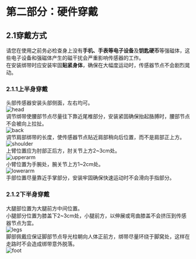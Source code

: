 # 第二部分：硬件穿戴
## 2.1穿戴方式
请您在使用之前务必检查身上没有**手机、手表等电子设备**及**钥匙硬币**等强磁体，这些电子设备和强磁体产生的磁干扰会严重影响传感器的工作。<br>
在安装绑带时应安装牢固**贴紧身体**，确保在大幅度运动时，传感器节点不会剧烈晃动。
### 2.1.1上半身穿戴
头部传感器安装头部侧面，左右均可。<br>
![head](.png)<br>
调节绑带使腰部节点尽量往下靠近尾椎部分，安装紧固确保抬起胳膊时，腰部节点不会被向上拉扯。<br>
![back](.png)<br>
调节肩部绑带的长度，使传感器节点贴近肩部稍向后位置，而不是肩部正上方。<br>
![shoulder](.png)<br>
上臂位置应为肘部正后方，肘关节上方2~3cm处。<br>
![upperarm](.png)<br>
小臂位置为手腕处，腕关节上方1~2cm处。<br>
![lowerarm](.png)<br>
手部位置尽量靠近手掌部分，安装牢固确保快速运动时不会滑向手指部分。
### 2.1.2下半身穿戴
大腿部位置为大腿前方中间位置。<br>
小腿部分位置为膝盖下2~3cm处，小腿前方，以伸展或弯曲膝盖不会挤压到传感器节点为宜。<br>
![legs](.png)<br>
脚部佩戴应保证脚部节点导光柱朝向人体正前方，绑带尽量环绕于脚窝处，这样在走路时不会造成绑带意外脱落。<br>
![foot](.png)<br>
